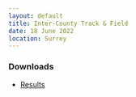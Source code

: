 ```yaml
---
layout: default
title: Inter-County Track & Field
date: 18 June 2022
location: Surrey
---
```


<div class="panel panel-info">
    <div class="panel-heading">
        <h3 class="panel-title">Downloads</h3>
    </div>
    <div class="panel-body">
        <ul>
            <li><a href="/files/events/18-19/2022-06-18-inter-county-track-and-field/SE-Inter-Counties-Schools-T-F-Results-Kingston-2022.pdf">Results</a></li>
        </ul>
    </div>
</div>
